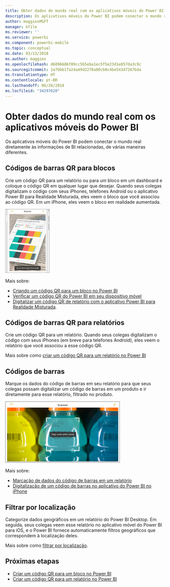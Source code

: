 ```yaml
---
title: Obter dados do mundo real com os aplicativos móveis do Power BI
description: Os aplicativos móveis do Power BI podem conectar o mundo real diretamente a informações de BI relacionadas, sem a necessidade de pesquisa.
author: maggiesMSFT
manager: kfile
ms.reviewer: ''
ms.service: powerbi
ms.component: powerbi-mobile
ms.topic: conceptual
ms.date: 03/13/2018
ms.author: maggies
ms.openlocfilehash: d6896686f89cc5b5eba1ec5f5e23d1e857da3c9c
ms.sourcegitcommit: 2a7bbb1fa24a49d2278a90cb0c4be543d7267bda
ms.translationtype: HT
ms.contentlocale: pt-BR
ms.lasthandoff: 06/26/2018
ms.locfileid: "34297620"
---
```

# <a name="get-data-from-the-real-world-with-the-power-bi-mobile-apps"></a>Obter dados do mundo real com os aplicativos móveis do Power BI
Os aplicativos móveis do Power BI podem conectar o mundo real diretamente às informações de BI relacionadas, de várias maneiras diferentes. 

## <a name="qr-codes-for-tiles"></a>Códigos de barras QR para blocos
Crie um código QR para um relatório ou para um bloco em um dashboard e coloque o código QR em qualquer lugar que desejar. Quando seus colegas digitalizam o código com seus iPhones, telefones Android ou o aplicativo Power BI para Realidade Misturada, eles veem o bloco que você associou ao código QR. Em um iPhone, eles veem o bloco em realidade aumentada.

![Código QR](media/mobile-apps-data-in-real-world-context/power-bi-ios-qr-ar-scanner-small.png)

Mais sobre:

* [Criando um código QR para um bloco no Power BI](service-create-qr-code-for-tile.md)
* [Verificar um código QR do Power BI em seu dispositivo móvel](mobile-apps-qr-code.md)
* [Digitalizar um código QR de relatório com o aplicativo Power BI para Realidade Misturada](mobile-mixed-reality-app.md#scan-a-report-qr-code-in-holographic-view).

## <a name="qr-codes-for-reports"></a>Códigos de barras QR para relatórios
Crie um código QR para um relatório.  Quando seus colegas digitalizam o código com seus iPhones (em breve para telefones Android), eles veem o relatório que você associou a esse código QR. 

Mais sobre como [criar um código QR para um relatório no Power BI](service-create-qr-code-for-report.md)

## <a name="barcodes"></a>Códigos de barras
Marque os dados do código de barras em seu relatório para que seus colegas possam digitalizar um código de barras em um produto e ir diretamente para esse relatório, filtrado no produto.

![Código de barras](media/mobile-apps-data-in-real-world-context/power-bi-barcode-scanner.png)

Mais sobre:

* [Marcação de dados do código de barras em um relatório](desktop-mobile-barcodes.md)
* [Digitalização de um código de barras no aplicativo do Power BI no iPhone](mobile-apps-scan-barcode-iphone.md)

## <a name="filter-by-location"></a>Filtrar por localização
Categorize dados geográficos em um relatório do Power BI Desktop. Em seguida, seus colegas veem esse relatório no aplicativo móvel do Power BI para iOS, e o Power BI fornece automaticamente filtros geográficos que correspondem à localização deles.

Mais sobre como [filtrar por localização](mobile-apps-geographic-filtering.md).

## <a name="next-steps"></a>Próximas etapas
* [Criar um código QR para um bloco no Power BI](service-create-qr-code-for-tile.md)
* [Criar um código QR para um relatório no Power BI](service-create-qr-code-for-report.md)

